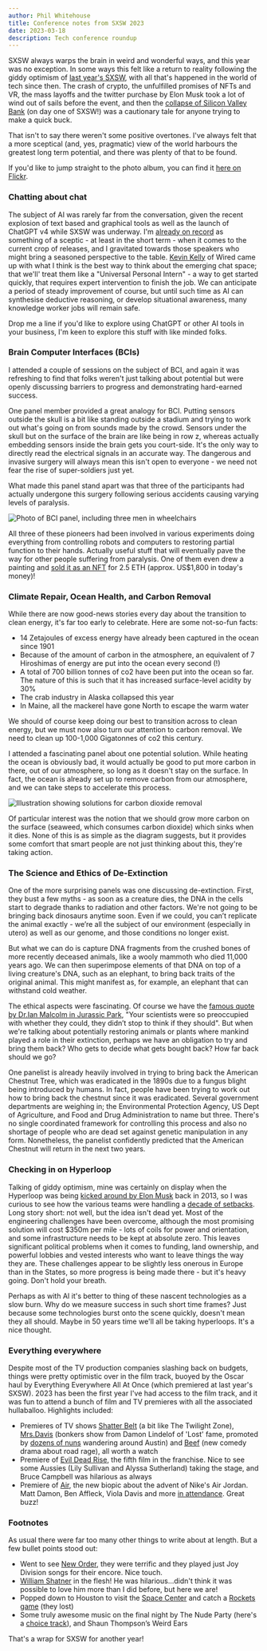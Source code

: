 ```yaml
---
author: Phil Whitehouse
title: Conference notes from SXSW 2023
date: 2023-03-18
description: Tech conference roundup
---
```


SXSW always warps the brain in weird and wonderful ways, and this year was no exception. In some ways this felt like a return to reality following the giddy optimism of [last year's SXSW](/posts/sxsw22-part2/), with all that's happened in the world of tech since then. The crash of crypto, the unfulfilled promises of NFTs and VR, the mass layoffs and the twitter purchase by Elon Musk took a lot of wind out of sails before the event, and then the [collapse of Silicon Valley Bank](https://www.theguardian.com/business/2023/mar/10/european-markets-spooked-by-us-bank-shares-sell-off) (on day one of SXSW!) was a cautionary tale for anyone trying to make a quick buck.

That isn't to say there weren't some positive overtones. I've always felt that a more sceptical (and, yes, pragmatic) view of the world harbours the greatest long term potential, and there was plenty of that to be found.

If you'd like to jump straight to the photo album, you can find it [here on Flickr](https://www.flickr.com/photos/philliecasablanca/sets/72177720306670899).

### Chatting about chat

The subject of AI was rarely far from the conversation, given the recent explosion of text based and graphical tools as well as the launch of ChatGPT v4 while SXSW was underway. I'm [already on record](/posts/cool-your-jets/) as something of a sceptic - at least in the short term - when it comes to the current crop of releases, and I gravitated towards those speakers who might bring a seasoned perspective to the table. [Kevin Kelly](https://www.flickr.com/photos/philliecasablanca/52745406386/in/album-72177720306670899/) of Wired came up with what I think is the best way to think about the emerging chat space; that we'll' treat them like a "Universal Personal Intern" - a way to get started quickly, that requires expert intervention to finish the job. We can anticipate a period of steady improvement of course, but until such time as AI can  synthesise deductive reasoning, or develop situational awareness, many knowledge worker jobs will remain safe.

Drop me a line if you'd like to explore using ChatGPT or other AI tools in your business, I'm keen to explore this stuff with like minded folks.

### Brain Computer Interfaces (BCIs)

I attended a couple of sessions on the subject of BCI, and again it was refreshing to find that folks weren't just talking about potential but were openly discussing barriers to progress and demonstrating hard-earned success.

One panel member provided a great analogy for BCI. Putting sensors outside the skull is a bit like standing outside a stadium and trying to work out what's going on from sounds made by the crowd. Sensors under the skull but on the surface of the brain are like being in row z, whereas actually embedding sensors inside the brain gets you court-side. It's the only way to directly read the electrical signals in an accurate way. The dangerous and invasive surgery will always mean this isn't open to everyone - we need not fear the rise of super-soldiers just yet.

What made this panel stand apart was that three of the participants had actually undergone this surgery following serious accidents causing varying levels of paralysis.

![Photo of BCI panel, including three men in wheelchairs](/img/bci.jpg)

All three of these pioneers had been involved in various experiments doing everything from controlling robots and computers to restoring partial function to their hands. Actually useful stuff that will eventually pave the way for other people suffering from paralysis. One of them even drew a painting and [sold it as an NFT](https://superrare.com/magazine/2022/02/03/a-cybernetic-revolution-nathan-copelands-bci-artwork/) for 2.5 ETH (approx. US$1,800 in today's money)!

### Climate Repair, Ocean Health, and Carbon Removal

While there are now good-news stories every day about the transition to clean energy, it's far too early to celebrate. Here are some not-so-fun facts:

- 14 Zetajoules of excess energy have already been captured in the ocean since 1901
- Because of the amount of carbon in the atmosphere, an equivalent of 7 Hiroshimas of energy are put into the ocean every second (!)
- A total of 700 billion tonnes of co2 have been put into the ocean so far. The nature of this is such that it has increased surface-level acidity by 30%
- The crab industry in Alaska collapsed this year
- In Maine, all the mackerel have gone North to escape the warm water


We should of course keep doing our best to transition across to clean energy, but we must now also turn our attention to carbon removal. We need to clean up 100-1,000 Gigatonnes of co2 this century.

I attended a fascinating panel about one potential solution. While heating the ocean is obviously bad, it would actually be good to put more carbon in there, out of our atmosphere, so long as it doesn't stay on the surface. In fact, the ocean is already set up to remove carbon from our atmosphere, and we can take steps to accelerate this process.

![Illustration showing solutions for carbon dioxide removal](/img/ocean.jpg)

Of particular interest was the notion that we should grow more carbon on the surface (seaweed, which consumes carbon dioxide) which sinks when it dies. None of this is as simple as the diagram suggests, but it provides some comfort that smart people are not just thinking about this, they're taking action.

### The Science and Ethics of De-Extinction

One of the more surprising panels was one discussing de-extinction. First, they bust a few myths - as soon as a creature dies, the DNA in the cells start to degrade thanks to radiation and other factors. We're not going to be bringing back dinosaurs anytime soon. Even if we could, you can’t replicate the animal exactly - we’re all the subject of our environment (especially in utero) as well as our genome, and those conditions no longer exist.

But what we can do is capture DNA fragments from the crushed bones of more recently deceased animals, like a wooly mammoth who died 11,000 years ago. We can then superimpose elements of that DNA on top of a living creature's DNA, such as an elephant, to bring back traits of the original animal. This might manifest as, for example, an elephant that can withstand cold weather.

The ethical aspects were fascinating. Of course we have the [famous quote by Dr.Ian Malcolm in Jurassic Park](https://youtu.be/4PLvdmifDSk), "Your scientists were so preoccupied with whether they could, they didn’t stop to think if they should". But when we're talking about potentially restoring animals or plants where mankind played a role in their extinction, perhaps we have an obligation to try and bring them back? Who gets to decide what gets bought back? How far back should we go?

One panelist is already heavily involved in trying to bring back the American Chestnut Tree, which was eradicated in the 1890s due to a fungus blight being introduced by humans. In fact, people have been trying to work out how to bring back the chestnut since it was eradicated. Several government departments are weighing in; the Environmental Protection Agency, US Dept of Agriculture, and Food and Drug Administration to name but three. There's no single coordinated framework for controlling this process and also no shortage of people who are dead set against genetic manipulation in any form. Nonetheless, the panelist confidently predicted that the American Chestnut will return in the next two years.

### Checking in on Hyperloop

Talking of giddy optimism, mine was certainly on display when the Hyperloop was being [kicked around by Elon Musk](https://www.theverge.com/2013/8/12/4614940/elon-musk-reveals-plans-for-high-speed-hyperloop) back in 2013, so I was curious to see how the various teams were handling a [decade of setbacks](https://techxplore.com/news/2022-07-musk-hyperloop-captivates-decade-setbacks.html). Long story short: not well, but the idea isn't dead yet. Most of the engineering challenges have been overcome, although the most promising solution will cost $350m per mile - lots of coils for power and orientation, and some infrastructure needs to be kept at absolute zero. This leaves significant political problems when it comes to funding, land ownership, and powerful lobbies and vested interests who want to leave things the way they are. These challenges appear to be slightly less onerous in Europe than in the States, so more progress is being made there - but it's heavy going. Don't hold your breath.

Perhaps as with AI it's better to thing of these nascent technologies as a slow burn. Why do we measure success in such short time frames? Just because some technologies burst onto the scene quickly, doesn't mean they all should. Maybe in 50 years time we'll all be taking hyperloops. It's a nice thought.

### Everything everywhere

Despite most of the TV production companies slashing back on budgets, things were pretty optimistic over in the film track, buoyed by the Oscar haul by Everything Everywhere All At Once (which premiered at last year's SXSW). 2023 has been the first year I've had access to the film track, and it was fun to attend a bunch of film and TV premieres with all the associated hullaballoo. Highlights included:

- Premieres of TV shows [Shatter Belt](https://www.imdb.com/title/tt15332154/) (a bit like The Twilight Zone), [Mrs.Davis](https://en.wikipedia.org/wiki/Mrs._Davis) (bonkers show from Damon Lindelof of 'Lost' fame, promoted by [dozens of nuns](https://www.flickr.com/photos/philliecasablanca/52747207250/in/album-72177720306670899/) wandering around Austin) and [Beef](https://en.wikipedia.org/wiki/Beef_(TV_series)) (new comedy drama about road rage), all worth a watch
- Premiere of [Evil Dead Rise](https://en.wikipedia.org/wiki/Evil_Dead_Rise), the fifth film in the franchise. Nice to see some Aussies (Lily Sullivan and Alyssa Sutherland) taking the stage, and Bruce Campbell was hilarious as always
- Premiere of [Air](https://en.wikipedia.org/wiki/Air_(2023_film)), the new biopic about the advent of Nike's Air Jordan. Matt Damon, Ben Affleck, Viola Davis and more [in attendance](https://www.flickr.com/photos/philliecasablanca/52756907588/in/album-72177720306670899/). Great buzz!


### Footnotes

As usual there were far too many other things to write about at length. But a few bullet points stood out:

- Went to see [New Order](https://www.flickr.com/photos/philliecasablanca/52746796871/in/album-72177720306670899/), they were terrific and they played just Joy Division songs for their encore. Nice touch.
- [William Shatner](https://www.flickr.com/photos/philliecasablanca/52752270060/in/album-72177720306670899/) in the flesh! He was hilarious...didn't think it was possible to love him more than I did before, but here we are!
- Popped down to Houston to visit the [Space Center](https://www.flickr.com/photos/philliecasablanca/52743222249/in/album-72177720306670899/) and catch a [Rockets game](https://www.flickr.com/photos/philliecasablanca/52743227854/in/album-72177720306670899/) (they lost)
- Some truly awesome music on the final night by The Nude Party (here's a [choice track](https://youtu.be/IGkN3iXeHr4)), and Shaun Thompson’s Weird Ears


That's a wrap for SXSW for another year!
